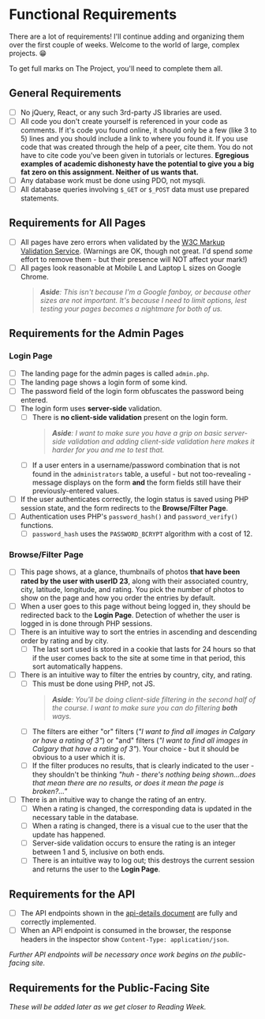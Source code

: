 # Functional Requirements

There are a lot of requirements! I'll continue adding and organizing them over the first couple of weeks. Welcome to the world of large, complex projects. 😁

To get full marks on The Project, you'll need to complete them all.

## General Requirements

- [ ] No jQuery, React, or any such 3rd-party JS libraries are used.
- [ ] All code you don't create yourself is referenced in your code as comments. If it's code you found online, it should only be a few (like 3 to 5) lines and you should include a link to where you found it. If you use code that was created through the help of a peer, cite them. You do not have to cite code you've been given in tutorials or lectures. **Egregious examples of academic dishonesty have the potential to give you a big fat zero on this assignment. Neither of us wants that.**
- [ ] Any database work must be done using PDO, not mysqli.
- [ ] All database queries involving `$_GET` or `$_POST` data must use prepared statements.

## Requirements for All Pages

- [ ] All pages have zero errors when validated by the [W3C Markup Validation Service](https://validator.w3.org/s). (Warnings are OK, though not great. I'd spend _some_ effort to remove them - but their presence will NOT affect your mark!)
- [ ] All pages look reasonable at Mobile L and Laptop L sizes on Google Chrome.  
    > _**Aside**: This isn't because I'm a Google fanboy, or because other sizes are not important. It's because I need to limit options, lest testing your pages becomes a nightmare for both of us._

## Requirements for the Admin Pages

### Login Page

- [ ] The landing page for the admin pages is called `admin.php`.
- [ ] The landing page shows a login form of some kind.
- [ ] The password field of the login form obfuscates the password being entered.
- [ ] The login form uses **server-side** validation.
  - [ ] There is **no client-side validation** present on the login form.   
    > _**Aside**: I want to make sure you have a grip on basic server-side validation and adding client-side validation here makes it harder for you and me to test that._
  - [ ] If a user enters in a username/password combination that is not found in the `administrators` table, a useful - but not too-revealing - message displays on the form **and** the form fields still have their previously-entered values.
- [ ] If the user authenticates correctly, the login status is saved using PHP session state, and the form redirects to the **Browse/Filter Page**.
- [ ] Authentication uses PHP's `password_hash()` and `password_verify()` functions.
  - [ ] `password_hash` uses the `PASSWORD_BCRYPT` algorithm with a cost of 12.  

### Browse/Filter Page

- [ ] This page shows, at a glance, thumbnails of photos **that have been rated by the user with userID 23**, along with their associated country, city, latitude, longitude, and rating. You pick the number of photos to show on the page and how you order the entries by default.
- [ ] When a user goes to this page without being logged in, they should be redirected back to the **Login Page**. Detection of whether the user is logged in is done through PHP sessions. 
- [ ] There is an intuitive way to sort the entries in ascending and descending order by rating and by city.
  - [ ] The last sort used is stored in a cookie that lasts for 24 hours so that if the user comes back to the site at some time in that period, this sort automatically happens.
- [ ] There is an intuitive way to filter the entries by country, city, and rating.
  - [ ] This must be done using PHP, not JS.  
    > _**Aside**: You'll be doing client-side filtering in the second half of the course. I want to make sure you can do filtering **both** ways._
  - [ ] The filters are either "or" filters (_"I want to find all images in Calgary or have a rating of 3"_) or "and" filters (_"I want to find all images in Calgary that have a rating of 3"_). Your choice - but it should be obvious to a user which it is.
  - [ ] If the filter produces no results, that is clearly indicated to the user - they shouldn't be thinking _"huh - there's nothing being shown...does that mean there are no results, or does it mean the page is broken?..."_
- [ ] There is an intuitive way to change the rating of an entry.
  - [ ] When a rating is changed, the corresponding data is updated in the necessary table in the database.
  - [ ] When a rating is changed, there is a visual cue to the user that the update has happened.
  - [ ] Server-side validation occurs to ensure the rating is an integer between 1 and 5, inclusive on both ends.
  - [ ] There is an intuitive way to log out; this destroys the current session and returns the user to the **Login Page**.

## Requirements for the API

- [ ] The API endpoints shown in the [api-details document](api-details.md) are fully and correctly implemented.
- [ ] When an API endpoint is consumed in the browser, the response headers in the inspector show `Content-Type: application/json`.

_Further API endpoints will be necessary once work begins on the public-facing site._

## Requirements for the Public-Facing Site

_These will be added later as we get closer to Reading Week._
